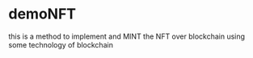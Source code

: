 # demoNFT
this is a method to implement and MINT the NFT over blockchain using some technology of blockchain
